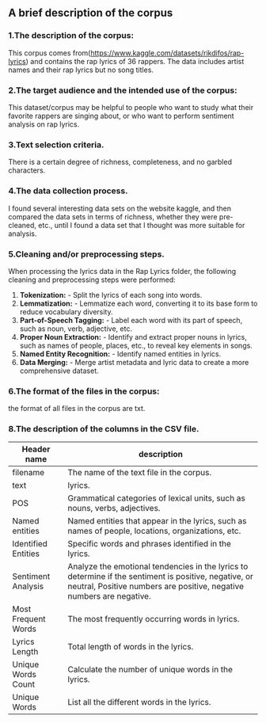 ## A brief description of the corpus

### 1.The description of the corpus:
This corpus comes from(https://www.kaggle.com/datasets/rikdifos/rap-lyrics) and contains the rap lyrics of 36 rappers. The data includes artist names and their rap lyrics but no song titles.


### 2.The target audience and the intended use of the corpus:
This dataset/corpus may be helpful to people who want to study what their favorite rappers are singing about, or who want to perform sentiment analysis on rap lyrics.


### 3.Text selection criteria.
There is a certain degree of richness, completeness, and no garbled characters.


### 4.The data collection process.
I found several interesting data sets on the website kaggle, and then compared the data sets in terms of richness, whether they were pre-cleaned, etc., until I found a data set that I thought was more suitable for analysis.


### 5.Cleaning and/or preprocessing steps.
When processing the lyrics data in the Rap Lyrics folder, the following cleaning and preprocessing steps were performed:  
1. **Tokenization:** - Split the lyrics of each song into words.
2. **Lemmatization:** - Lemmatize each word, converting it to its base form to reduce vocabulary diversity.
3. **Part-of-Speech Tagging:** - Label each word with its part of speech, such as noun, verb, adjective, etc.
4. **Proper Noun Extraction:** - Identify and extract proper nouns in lyrics, such as names of people, places, etc., to reveal key elements in songs. 
5. **Named Entity Recognition:** - Identify named entities in lyrics.
6. **Data Merging:** - Merge artist metadata and lyric data to create a more comprehensive dataset.


### 6.The format of the files in the corpus:
the format of all files in the corpus are txt.

### 8.The description of the columns in the CSV file.
|  Header name | description |
| ------------- | ------------- |
| filename  | The name of the text file in the corpus. |
| text | lyrics. |
| POS| Grammatical categories of lexical units, such as nouns, verbs, adjectives.|
| Named entities |Named entities that appear in the lyrics, such as names of people, locations, organizations, etc.|
| Identified Entities | Specific words and phrases identified in the lyrics.|
| Sentiment Analysis | Analyze the emotional tendencies in the lyrics to determine if the sentiment is positive, negative, or neutral, Positive numbers are positive, negative numbers are negative.|
| Most Frequent Words | The most frequently occurring words in lyrics. |
| Lyrics Length | Total length of words in the lyrics.|
| Unique Words Count| Calculate the number of unique words in the lyrics. |
| Unique Words| List all the different words in the lyrics.|
